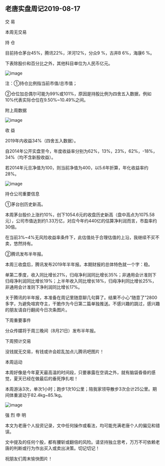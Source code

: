 ## 老唐实盘周记2019-08-17
交 易

本周无交易

持 仓

目前持仓茅台45%，腾讯22%，洋河12%，分众9 %，古井B 6%，海康6 %。

下表除股价和百分比之外，其他科目单位为人民币亿元。

![image](https://github.com/fengyumozhu/tsf/assets/6201828/889963d3-742e-4b12-856e-a607f0cee58f)


注：①持仓比例指当前市值/总市值；

②仓位加总偶尔可能为99%或101%，原因是持股比例为四舍五入数据，例如10%代表实际仓位在9.50%~10.49%之间。

附上周数据

![image](https://github.com/fengyumozhu/tsf/assets/6201828/902f348c-8736-4302-a34c-7faac3a72d5d)


收 益

2019年内收益34%（四舍五入数据）。

自2014年公开实盘至今，年度收益率分别为62%，13%，23%，62%，-18%，34%（均不含新股收益）。

若2014年元旦净值为100，则当前净值为400，以5.6年折算，年化收益率约28%。

![image](https://github.com/fengyumozhu/tsf/assets/6201828/59dae763-a263-458d-8500-bace78e593c7)


持仓公司重要信息

①茅台创历史新高。

本周茅台股价上涨约10%，创下1054.6元的收盘历史新高（盘中高点为1075.58元），公司市值达到约1.33万亿，对应今年约440亿的估算净利润而言，市盈率约30倍。 

在当前3%~4%无风险收益率条件下，此估值处于合理估值的上沿，我继续不买不卖，悠然持有。 

②腾讯发布半年报。

本周三收盘后，腾讯发布2019年半年报。本期财报的总体特色就一个字：稳。

单第二季度，收入同比增长21%，归母净利润同比增长35%；非通用会计准则下归母净利润同比增长19%；上半年收入同比增长18%，归母净利同比增长25%，非通用会计准则下净利润同比增长17%。

关于腾讯的半年报，本准备在周记里随意聊几句算了。结果不小心“随意了”2800多字，为避免喧宾夺主，干脆作为今日第二篇单独推送。不感兴趣的跳过，感兴趣的朋友请自行翻阅今日次条图片。


下周重要事件

分众传媒将于周三晚间（8月21日）发布半年报。 

下周预计交易

没钱就无交易，有钱或许会趁乱加点儿腾讯吧图片！ 

本周运动

本周好像是今年夏天最高温的时间段，只要暴露在空调之外，就有脑袋昏昏的感觉，夏天已经在做最后的垂死挣扎啦！

本周游泳3次，单次1小时；跑步1次10公里；陪我家领导散步3次合计25公里。期间体重波动于82.4kg~85.1kg。

![image](https://github.com/fengyumozhu/tsf/assets/6201828/bb0a3fc5-996f-434a-8e3d-a9cb22ba9676)


强 烈 申 明

本文为老唐个人投资记录，文中任何操作或看法，均可能充满老唐个人的偏见和错误。 

文中提及的任何个股，都有腰斩或翻倍的风险。请坚持独立思考，万万不可依赖老唐的判断或行为作出买入或卖出决策。切记切记！ 

祝朋友们周末愉快图片！
